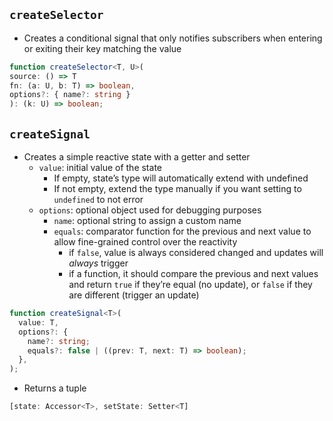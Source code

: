 ## `createSelector`

- Creates a conditional signal that only notifies subscribers when entering or exiting their key matching the value

```ts
function createSelector<T, U>(
source: () => T
fn: (a: U, b: T) => boolean,
options?: { name?: string }
): (k: U) => boolean;
```

## `createSignal`

- Creates a simple reactive state with a getter and setter
  - `value`: initial value of the state
    - If empty, state’s type will automatically extend with undefined
    - If not empty, extend the type manually if you want setting to `undefined` to not error
  - `options`: optional object used for debugging purposes
    - `name`: optional string to assign a custom name
    - `equals`: comparator function for the previous and next value to allow fine-grained control over the reactivity
        - if `false`, value is always considered changed and updates will *always* trigger
        - if a function, it should compare the previous and next values and return `true` if they’re equal (no update), or `false` if they are different (trigger an update)

```typescript
function createSignal<T>(
  value: T,
  options?: {
    name?: string;
    equals?: false | ((prev: T, next: T) => boolean);
  },
);
```

- Returns a tuple
```ts
[state: Accessor<T>, setState: Setter<T]
```

